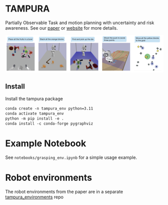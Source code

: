 # TAMPURA

Partially Observable Task and motion planning with uncertainty and risk awareness. See our [paper](https://arxiv.org/abs/2403.10454) or [website](https://aidan-curtis.github.io/tampura.github.io/) for more details.

![alt text](figs/tasks.png)

## Install

Install the tampura package
```
conda create -n tampura_env python=3.11
conda activate tampura_env
python -m pip install -e .
conda install -c conda-forge pygraphviz
```

# Example Notebook

See `notebooks/grasping_env.ipynb` for a simple usage example.

# Robot environments

The robot environments from the paper are in a separate [tampura_environments](https://github.com/aidan-curtis/tampura_environments) repo
